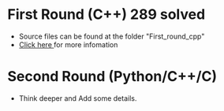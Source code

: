 
# First Round (C++) 289 solved

- Source files can be found at the folder "First\_round\_cpp"
- [Click here ](http://blog.csdn.net/zlqdhrdhrdhr) for more infomation	

# Second Round (Python/C++/C) 

- Think deeper and Add some details.


